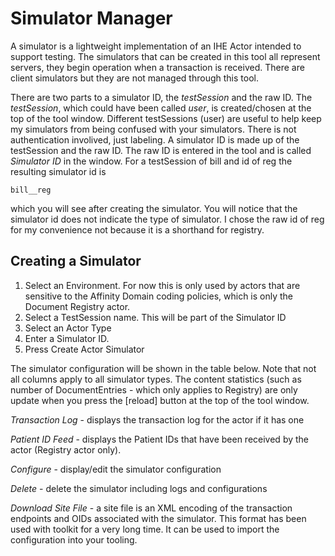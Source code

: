 # Simulator Manager

A simulator is a lightweight implementation of an IHE Actor intended to support testing. The simulators that
can be created in this tool all represent servers, they begin operation when a transaction is received.  There
are client simulators but they are not managed through this tool.

There are two parts to a simulator ID, the *testSession* and the raw ID.  The *testSession*, which could have been
called *user*, is created/chosen at the top of the tool window.  Different testSessions (user) are useful to help keep
my simulators from being confused with your simulators.  There is not authentication involived, just labeling.
A simulator ID is made up of the testSession and the raw ID. The raw ID is entered in the tool and is called
*Simulator ID* in the window.  For a testSession of bill and id of reg the resulting simulator id is

    bill__reg

which you will see after creating the simulator. You will notice that the simulator id does not indicate the type of
simulator.  I chose the raw id of reg for my convenience not because it is a shorthand for registry.

## Creating a Simulator ##

1. Select an Environment.  For now this is only used by actors that are sensitive to the Affinity Domain coding
policies, which is only the Document Registry actor.
2. Select a TestSession name.  This will be part of the Simulator ID
3. Select an Actor Type
4. Enter a Simulator ID.
5. Press Create Actor Simulator

The simulator configuration will be shown in the table below.  Note that not all columns apply to all simulator types.
The content statistics (such as number of DocumentEntries - which only applies to Registry) are only update when you
press the [reload] button at the top of the tool window.

*Transaction Log* - displays the transaction log for the actor if it has one

*Patient ID Feed* - displays the Patient IDs that have been received by the actor (Registry actor only).

*Configure* - display/edit the simulator configuration

*Delete* - delete the simulator including logs and configurations

*Download Site File* - a site file is an XML encoding of the transaction endpoints and OIDs associated with the
simulator.  This format has been used with toolkit for a very long time.  It can be used to import the configuration into
your tooling.

